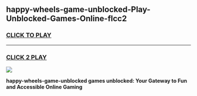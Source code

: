 
## happy-wheels-game-unblocked-Play-Unblocked-Games-Online-flcc2
<h3>
<a href="https://premium76.site?title=happy-wheels-game-unblocked&ref=24A">CLICK TO PLAY</a></h3>
<hr>

<h3>
<a href="https://premium76.site?title=happy-wheels-game-unblocked&ref=24A">CLICK 2 PLAY</a>
  
</h3>

<a href="https://premium76.site?title=happy-wheels-game-unblocked&ref=24A"><img src="https://clearcache.store/games.png"></a>


**happy-wheels-game-unblocked games unblocked: Your Gateway to Fun and Accessible Online Gaming**
